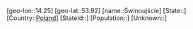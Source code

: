 ﻿---
location: [53.92,14.25]
type: City
tags:
- geo/City


SpocWebEntityId: 34698
isDeleted: false
confidential: public

---
[geo-lon::14.25]
[geo-lat::53.92]
[name::Świnoujście]
[State::]
[Country::[Poland](geo/Continent/Europe/Poland.md)]
[StateId::]
[Population::]
[Unknown::]

